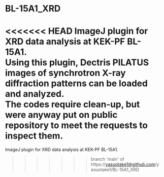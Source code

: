 # BL-15A1_XRD
<<<<<<< HEAD
ImageJ plugin for XRD data analysis at KEK-PF BL-15A1.  
Using this plugin, Dectris PILATUS images of synchrotron X-ray diffraction patterns can be loaded and analyzed.  
The codes require clean-up, but were anyway put on public repository to meet the requests to inspect them. 
=======
ImageJ plugin for XRD data analysis at KEK-PF BL-15A1.
>>>>>>> branch 'main' of https://yasuotake1@github.com/yasuotake1/BL-15A1_XRD
